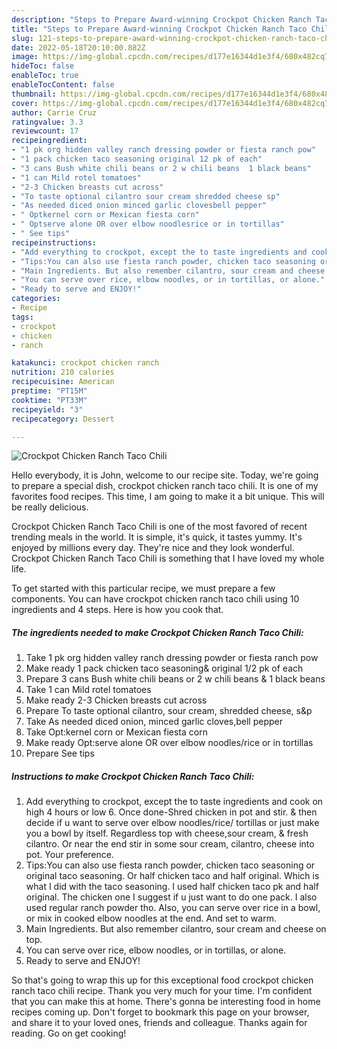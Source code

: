 ```yaml
---
description: "Steps to Prepare Award-winning Crockpot Chicken Ranch Taco Chili"
title: "Steps to Prepare Award-winning Crockpot Chicken Ranch Taco Chili"
slug: 121-steps-to-prepare-award-winning-crockpot-chicken-ranch-taco-chili
date: 2022-05-18T20:10:00.882Z
image: https://img-global.cpcdn.com/recipes/d177e16344d1e3f4/680x482cq70/crockpot-chicken-ranch-taco-chili-recipe-main-photo.jpg
hideToc: false
enableToc: true
enableTocContent: false
thumbnail: https://img-global.cpcdn.com/recipes/d177e16344d1e3f4/680x482cq70/crockpot-chicken-ranch-taco-chili-recipe-main-photo.jpg
cover: https://img-global.cpcdn.com/recipes/d177e16344d1e3f4/680x482cq70/crockpot-chicken-ranch-taco-chili-recipe-main-photo.jpg
author: Carrie Cruz
ratingvalue: 3.3
reviewcount: 17
recipeingredient:
- "1 pk org hidden valley ranch dressing powder or fiesta ranch pow"
- "1 pack chicken taco seasoning original 12 pk of each"
- "3 cans Bush white chili beans or 2 w chili beans  1 black beans"
- "1 can Mild rotel tomatoes"
- "2-3 Chicken breasts cut across"
- "To taste optional cilantro sour cream shredded cheese sp"
- "As needed diced onion minced garlic clovesbell pepper"
- " Optkernel corn or Mexican fiesta corn"
- " Optserve alone OR over elbow noodlesrice or in tortillas"
- " See tips"
recipeinstructions:
- "Add everything to crockpot, except the to taste ingredients and cook on high 4 hours or low 6. Once done-Shred chicken in pot and stir. &amp; then decide if u want to serve over elbow noodles/rice/ tortillas or just make you a bowl by itself. Regardless top with cheese,sour cream, &amp; fresh cilantro. Or near the end stir in some sour cream, cilantro, cheese into pot. Your preference."
- "Tips:You can also use fiesta ranch powder, chicken taco seasoning or original taco seasoning. Or half chicken taco and half original. Which is what I did with the taco seasoning. I used half chicken taco pk and half original. The chicken one I suggest if u just want to do one pack. I also used regular ranch powder tho. Also, you can serve over rice in a bowl, or mix in cooked elbow noodles at the end. And set to warm."
- "Main Ingredients. But also remember cilantro, sour cream and cheese on top."
- "You can serve over rice, elbow noodles, or in tortillas, or alone."
- "Ready to serve and ENJOY!"
categories:
- Recipe
tags:
- crockpot
- chicken
- ranch

katakunci: crockpot chicken ranch 
nutrition: 210 calories
recipecuisine: American
preptime: "PT15M"
cooktime: "PT33M"
recipeyield: "3"
recipecategory: Dessert

---
```



![Crockpot Chicken Ranch Taco Chili](https://img-global.cpcdn.com/recipes/d177e16344d1e3f4/680x482cq70/crockpot-chicken-ranch-taco-chili-recipe-main-photo.jpg)

Hello everybody, it is John, welcome to our recipe site. Today, we're going to prepare a special dish, crockpot chicken ranch taco chili. It is one of my favorites food recipes. This time, I am going to make it a bit unique. This will be really delicious.

Crockpot Chicken Ranch Taco Chili is one of the most favored of recent trending meals in the world. It is simple, it's quick, it tastes yummy. It's enjoyed by millions every day. They're nice and they look wonderful. Crockpot Chicken Ranch Taco Chili is something that I have loved my whole life.




To get started with this particular recipe, we must prepare a few components. You can have crockpot chicken ranch taco chili using 10 ingredients and 4 steps. Here is how you cook that.

<!--inarticleads1-->

##### The ingredients needed to make Crockpot Chicken Ranch Taco Chili:

1. Take 1 pk org hidden valley ranch dressing powder or fiesta ranch pow
1. Make ready 1 pack chicken taco seasoning&amp; original 1/2 pk of each
1. Prepare 3 cans Bush white chili beans or 2 w chili beans &amp; 1 black beans
1. Take 1 can Mild rotel tomatoes
1. Make ready 2-3 Chicken breasts cut across
1. Prepare To taste optional cilantro, sour cream, shredded cheese, s&amp;p
1. Take As needed diced onion, minced garlic cloves,bell pepper
1. Take  Opt:kernel corn or Mexican fiesta corn
1. Make ready  Opt:serve alone OR over elbow noodles/rice or in tortillas
1. Prepare  See tips




<!--inarticleads2-->

##### Instructions to make Crockpot Chicken Ranch Taco Chili:

1. Add everything to crockpot, except the to taste ingredients and cook on high 4 hours or low 6. Once done-Shred chicken in pot and stir. &amp; then decide if u want to serve over elbow noodles/rice/ tortillas or just make you a bowl by itself. Regardless top with cheese,sour cream, &amp; fresh cilantro. Or near the end stir in some sour cream, cilantro, cheese into pot. Your preference.
1. Tips:You can also use fiesta ranch powder, chicken taco seasoning or original taco seasoning. Or half chicken taco and half original. Which is what I did with the taco seasoning. I used half chicken taco pk and half original. The chicken one I suggest if u just want to do one pack. I also used regular ranch powder tho. Also, you can serve over rice in a bowl, or mix in cooked elbow noodles at the end. And set to warm.
1. Main Ingredients. But also remember cilantro, sour cream and cheese on top.
1. You can serve over rice, elbow noodles, or in tortillas, or alone.
1. Ready to serve and ENJOY!



So that's going to wrap this up for this exceptional food crockpot chicken ranch taco chili recipe. Thank you very much for your time. I'm confident that you can make this at home. There's gonna be interesting food in home recipes coming up. Don't forget to bookmark this page on your browser, and share it to your loved ones, friends and colleague. Thanks again for reading. Go on get cooking!
